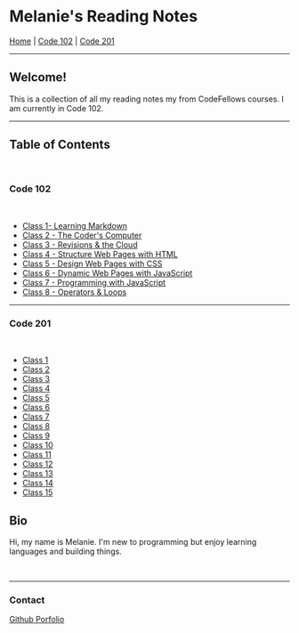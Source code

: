 # Melanie's Reading Notes


[Home](README.md) |  [Code 102](102/home102.md) | [Code 201](201/home201.md)

---

## Welcome!

This is a collection of all my reading notes my from CodeFellows courses. I am currently in Code 102.

---

## Table of Contents
<br>

### Code 102
<br>

- [Class 1- Learning Markdown](https://melanie-johnston.github.io/reading-notes/102/class1)
- [Class 2 - The Coder's Computer](https://melanie-johnston.github.io/reading-notes/102/class2)
- [Class 3 - Revisions & the Cloud](https://melanie-johnston.github.io/reading-notes/102/class3)
- [Class 4 - Structure Web Pages with HTML](https://melanie-johnston.github.io/reading-notes/102/class4)
- [Class 5 - Design Web Pages with CSS](https://melanie-johnston.github.io/reading-notes/102/class5)
- [Class 6 - Dynamic Web Pages with JavaScript](https://melanie-johnston.github.io/reading-notes/102/class6)
- [Class 7 - Programming with JavaScript](https://melanie-johnston.github.io/reading-notes/102/class7)
- [Class 8 - Operators & Loops](https://melanie-johnston.github.io/reading-notes/102/class8)

---


### Code 201
<br>

- [Class 1](https://melanie-johnston.github.io/reading-notes/201/class1)
- [Class 2](https://melanie-johnston.github.io/reading-notes/201/class2)
- [Class 3](https://melanie-johnston.github.io/reading-notes/201/class3)
- [Class 4](https://melanie-johnston.github.io/reading-notes/201/class4)
- [Class 5](https://melanie-johnston.github.io/reading-notes/201/class5)
- [Class 6](https://melanie-johnston.github.io/reading-notes/201/class6)
- [Class 7](https://melanie-johnston.github.io/reading-notes/201/class7)
- [Class 8](https://melanie-johnston.github.io/reading-notes/201/class8)
- [Class 9](https://melanie-johnston.github.io/reading-notes/201/class9)
- [Class 10](https://melanie-johnston.github.io/reading-notes/201/class10)
- [Class 11](https://melanie-johnston.github.io/reading-notes/201/class11)
- [Class 12](https://melanie-johnston.github.io/reading-notes/201/class12)
- [Class 13](https://melanie-johnston.github.io/reading-notes/201/class13)
- [Class 14](https://melanie-johnston.github.io/reading-notes/201/class14)
- [Class 15](https://melanie-johnston.github.io/reading-notes/201/class15)



## Bio

Hi, my name is Melanie. I'm new to programming but enjoy learning languages and building things.

<br>

---
### Contact

[Github Porfolio](https://github.com/melanie-johnston)
